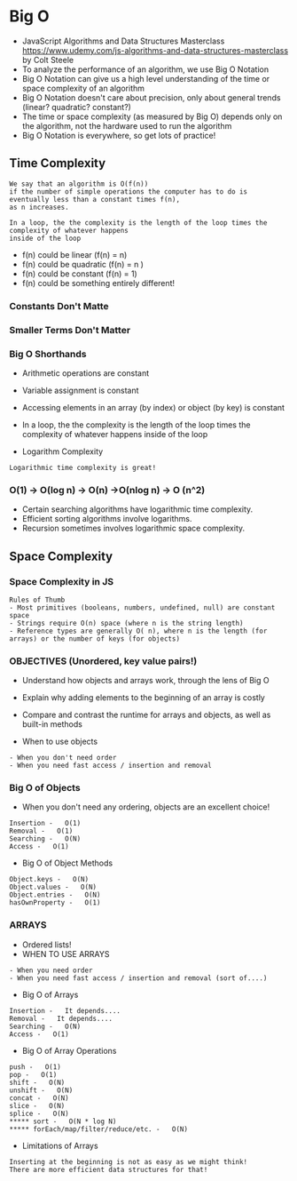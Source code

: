# Big O
- JavaScript Algorithms and Data Structures Masterclass
https://www.udemy.com/js-algorithms-and-data-structures-masterclass by Colt Steele
- To analyze the performance of an algorithm, we use Big O Notation
- Big O Notation can give us a high level understanding of the time or space complexity of an algorithm
- Big O Notation doesn't care about precision, only about general trends (linear? quadratic? constant?)
- The time or space complexity (as measured by Big O) depends only on the algorithm, not the hardware used to run the algorithm
- Big O Notation is everywhere, so get lots of practice!

## Time Complexity
```
We say that an algorithm is O(f(n)) 
if the number of simple operations the computer has to do is eventually less than a constant times f(n), 
as n increases.

In a loop, the the complexity is the length of the loop times the complexity of whatever happens 
inside of the loop

```
- f(n) could be linear (f(n) = n)
- f(n) could be quadratic (f(n) = n  )
- f(n) could be constant (f(n) = 1)
- f(n) could be something entirely different!

### Constants Don't Matte
### Smaller Terms Don't Matter
### Big O Shorthands

- Arithmetic operations are constant
- Variable assignment is constant
- Accessing elements in an array (by index) or object (by key) is constant
- In a loop, the the complexity is the length of the loop times the complexity of whatever happens inside of the loop

- Logarithm Complexity
```
Logarithmic time complexity is great!
```
### O(1) -> O(log n) -> O(n) ->O(nlog n) -> O (n^2)
- Certain searching algorithms have logarithmic time complexity.
- Efficient sorting algorithms involve logarithms.
- Recursion sometimes involves logarithmic space complexity.
## Space Complexity

### Space Complexity in JS
```
Rules of Thumb
- Most primitives (booleans, numbers, undefined, null) are constant space
- Strings require O(n) space (where n is the string length)
- Reference types are generally O( n), where n is the length (for arrays) or the number of keys (for objects)
```

### OBJECTIVES (Unordered, key value pairs!)
- Understand how objects and arrays work, through the lens of Big O
- Explain why adding elements to the beginning of an array is costly
- Compare and contrast the runtime for arrays and objects, as well as built-in methods

- When to use objects
```
- When you don't need order
- When you need fast access / insertion and removal
```
### Big O of Objects
- When you don't need any ordering, objects are an excellent choice!
```
Insertion -   O(1)
Removal -   O(1)
Searching -   O(N)
Access -   O(1)
```


- Big O of Object Methods
```
Object.keys -   O(N)
Object.values -   O(N)
Object.entries -   O(N)
hasOwnProperty -   O(1)
```

### ARRAYS
- Ordered lists!
- WHEN TO USE ARRAYS
```
- When you need order
- When you need fast access / insertion and removal (sort of....)
```

- Big O of Arrays
```
Insertion -   It depends....
Removal -   It depends....
Searching -   O(N)
Access -   O(1)
```
- Big O of Array Operations
```
push -   O(1)
pop -   O(1)
shift -   O(N)
unshift -   O(N)
concat -   O(N)
slice -   O(N)
splice -   O(N)
***** sort -   O(N * log N)
***** forEach/map/filter/reduce/etc. -   O(N)
```

- Limitations of Arrays
```
Inserting at the beginning is not as easy as we might think! 
There are more efficient data structures for that!
```


